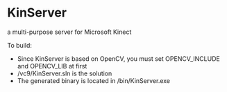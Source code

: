 KinServer
=========

a multi-purpose server for Microsoft Kinect

To build:
* Since KinServer is based on OpenCV, you must set OPENCV_INCLUDE and OPENCV_LIB at first
* /vc9/KinServer.sln is the solution
* The generated binary is located in /bin/KinServer.exe
